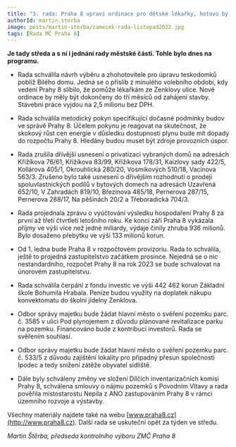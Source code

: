 ```yaml
---
title: "3. rada: Praha 8 upraví ordinace pro dětské lékařky, hotovo by mělo být do tří měsíce od zahájení stavby"
authorId: martin.sterba
image: posts/martin-sterba/zamecek-rada-listopad2022.jpg
tags: [Rada MČ Praha 8]
---
```


**Je tady středa a s ní i jednání rady městské části. Tohle bylo dnes na programu.**

- Rada schválila návrh výběru a zhohotovitele pro úpravu teskodomků poblíž Bílého domu. Jedná se o příslib z minulého volebního období, kdy vedení Prahy 8 slíbilo, že pomůže lékařkám ze Zenklovy ulice. Nové ordinace by měly být dokončeny do tří měsíců od zahájení stavby. Stavební práce vyjdou na 2,5 milionu bez DPH.

- Rada schválila metodický pokyn specifikující dočasné podmínky budov ve správě Prahy 8. Účelem pokynu je reagovat na skutečnost, že skokový růst cen energie v důsledku dostupnosti plynu bude mít dopady do rozpočtu Prahy 8. Hledány budou muset být zdroje provozních úspor.

- Rada zrušila dřívější usnesení o privatizaci vybraných domů na adresách Křižíkova 76/61, Křižíkova 83/99, Křižíkova 178/31, Kaizlovy sady 422/5, Kollárova 405/1, Okrouhlická 280/20, Vosmíkových 510/18, Vacínova 563/3. Zrušeno bylo také usnesení o dřívějším rozhodnutí o prodeji spoluvlastnických podílů v bytových domech na adresách Uzavřená 652/10, V Zahradách 819/10, Březinova 485/18, Pernerova 287/15, Pernerova 288/17, Na pěšinách 20/2 a Třeboradická 704/3.

- Rada projednala zprávu o vyúčtování výsledku hospodaření Prahy 8 za první až třetí čtvrtletí letošního roku. Ke konci září Praha 8 vykázala příjmy ve výši více než jedné miliardy, výdaje činily zhruba 936 milionů. Bylo dosaženo přebytku ve výši 133 milionů korun.

- Od 1. ledna bude Praha 8 v rozpočtovém provizoriu. Rada to schválila, ještě to projedná zastupitelstvo začátkem prosince. Nejedná se o nic nestandardního, rozpočet Prahy 8 na rok 2023 se bude schvalovat na únorovém zastupitelstvu.

- Rada schválila čerpání z fondu investic ve výši 442 462 korun Základní škole Bohumila Hrabala. Peníze budou využity na doplatek nákupu konvektomatu do školní jídelny Zenklova.

- Odbor správy majetku bude žádat hlavní město o svěření pozemku parc. č. 3585 v ulici Pod plynojemem z důvodu plánované revitalizace parku na pozemku. Financováno bude z kontribucí investorů. Rada se svěřením souhlasí.

- Odbor správy majetku bude žádat hlavní město o svěření pozemku parc. č. 533/5 z důvodu zajištění lokality pro případný přesun společnosti Ipodec a tedy snížení zátěže obyvatel sídliště.

- Dále byly schváleny změny ve složení Dílčích inventarizačních komisí Prahy 8, schválena smlouvy o nájmu pozemků s Povodním Vltavy a rada pověřila místostarostu Nepila z ANO zastupováním Prahy 8 v rámci územního rozvoje a výstavby.

Všechny materiály najdete také na webu [www.praha8.cz](http://www.praha8.cz). Další rada se uskuteční opět za týden ve středu. 

*Martin Štěrba, předseda kontrolního výboru ZMČ Praha 8*